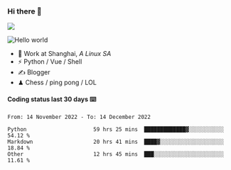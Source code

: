 ### Hi there 👋
![](https://komarev.com/ghpvc/?username=Xuhandsome)


<img src="https://github-readme-stats.vercel.app/api?username=XuHandsome&show_icons=true&theme=merko" alt="Hello world">

<br/>

- 🍻  Work at Shanghai, _A Linux SA_
- ⚡  Python / Vue / Shell
- ✍️  Blogger
- ♟  Chess / ping pong / LOL

#### Coding status last 30 days ⌨️

<!--START_SECTION:waka-->

```text
From: 14 November 2022 - To: 14 December 2022

Python                     59 hrs 25 mins  █████████████▓░░░░░░░░░░░   54.12 %
Markdown                   20 hrs 41 mins  ████▓░░░░░░░░░░░░░░░░░░░░   18.84 %
Other                      12 hrs 45 mins  ███░░░░░░░░░░░░░░░░░░░░░░   11.61 %
```

<!--END_SECTION:waka-->
